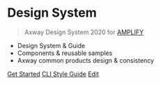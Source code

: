# Design System

> Axway Design System 2020 for [AMPLIFY](https://www.axway.com/en/platform/amplify)

- Design System & Guide
- Components & reusable samples
- Axway common products design & consistency

[Get Started](#main)
[CLI Style Guide](./cli-intro)
[Edit](https://git.ecd.axway.org/-/ide/project/amplify/design-system-2020/edit/master/-/docs/design-intro.md)

